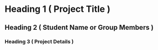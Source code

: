 # Heading 1 ( Project Title )

## Heading 2 ( Student Name or Group Members )

### Heading 3 ( Project Details )
